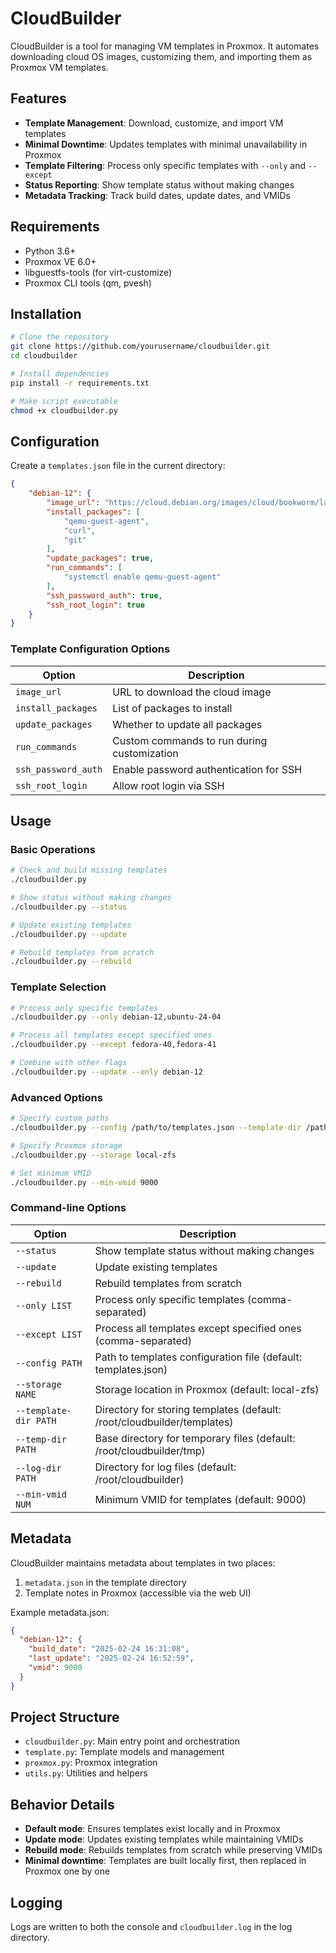 # CloudBuilder

CloudBuilder is a tool for managing VM templates in Proxmox. It automates downloading cloud OS images, customizing them, and importing them as Proxmox VM templates.

## Features

- **Template Management**: Download, customize, and import VM templates
- **Minimal Downtime**: Updates templates with minimal unavailability in Proxmox
- **Template Filtering**: Process only specific templates with `--only` and `--except`
- **Status Reporting**: Show template status without making changes
- **Metadata Tracking**: Track build dates, update dates, and VMIDs

## Requirements

- Python 3.6+
- Proxmox VE 6.0+
- libguestfs-tools (for virt-customize)
- Proxmox CLI tools (qm, pvesh)

## Installation

```bash
# Clone the repository
git clone https://github.com/yourusername/cloudbuilder.git
cd cloudbuilder

# Install dependencies
pip install -r requirements.txt

# Make script executable
chmod +x cloudbuilder.py
```

## Configuration

Create a `templates.json` file in the current directory:

```json
{
    "debian-12": {
        "image_url": "https://cloud.debian.org/images/cloud/bookworm/latest/debian-12-genericcloud-amd64.qcow2",
        "install_packages": [
            "qemu-guest-agent",
            "curl",
            "git"
        ],
        "update_packages": true,
        "run_commands": [
            "systemctl enable qemu-guest-agent"
        ],
        "ssh_password_auth": true,
        "ssh_root_login": true
    }
}
```

### Template Configuration Options

| Option | Description |
|--------|-------------|
| `image_url` | URL to download the cloud image |
| `install_packages` | List of packages to install |
| `update_packages` | Whether to update all packages |
| `run_commands` | Custom commands to run during customization |
| `ssh_password_auth` | Enable password authentication for SSH |
| `ssh_root_login` | Allow root login via SSH |

## Usage

### Basic Operations

```bash
# Check and build missing templates
./cloudbuilder.py

# Show status without making changes
./cloudbuilder.py --status

# Update existing templates
./cloudbuilder.py --update

# Rebuild templates from scratch
./cloudbuilder.py --rebuild
```

### Template Selection

```bash
# Process only specific templates
./cloudbuilder.py --only debian-12,ubuntu-24-04

# Process all templates except specified ones
./cloudbuilder.py --except fedora-40,fedora-41

# Combine with other flags
./cloudbuilder.py --update --only debian-12
```

### Advanced Options

```bash
# Specify custom paths
./cloudbuilder.py --config /path/to/templates.json --template-dir /path/to/templates --temp-dir /path/to/tmp

# Specify Proxmox storage
./cloudbuilder.py --storage local-zfs

# Set minimum VMID
./cloudbuilder.py --min-vmid 9000
```

### Command-line Options

| Option | Description |
|--------|-------------|
| `--status` | Show template status without making changes |
| `--update` | Update existing templates |
| `--rebuild` | Rebuild templates from scratch |
| `--only LIST` | Process only specific templates (comma-separated) |
| `--except LIST` | Process all templates except specified ones (comma-separated) |
| `--config PATH` | Path to templates configuration file (default: templates.json) |
| `--storage NAME` | Storage location in Proxmox (default: local-zfs) |
| `--template-dir PATH` | Directory for storing templates (default: /root/cloudbuilder/templates) |
| `--temp-dir PATH` | Base directory for temporary files (default: /root/cloudbuilder/tmp) |
| `--log-dir PATH` | Directory for log files (default: /root/cloudbuilder) |
| `--min-vmid NUM` | Minimum VMID for templates (default: 9000) |

## Metadata

CloudBuilder maintains metadata about templates in two places:

1. `metadata.json` in the template directory
2. Template notes in Proxmox (accessible via the web UI)

Example metadata.json:
```json
{
  "debian-12": {
    "build_date": "2025-02-24 16:31:08",
    "last_update": "2025-02-24 16:52:59",
    "vmid": 9000
  }
}
```

## Project Structure

- `cloudbuilder.py`: Main entry point and orchestration
- `template.py`: Template models and management
- `proxmox.py`: Proxmox integration
- `utils.py`: Utilities and helpers

## Behavior Details

- **Default mode**: Ensures templates exist locally and in Proxmox
- **Update mode**: Updates existing templates while maintaining VMIDs
- **Rebuild mode**: Rebuilds templates from scratch while preserving VMIDs
- **Minimal downtime**: Templates are built locally first, then replaced in Proxmox one by one

## Logging

Logs are written to both the console and `cloudbuilder.log` in the log directory.